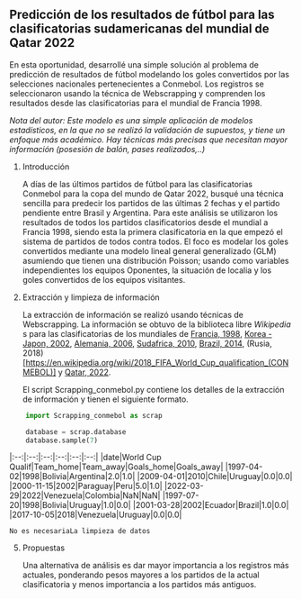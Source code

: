 ## Predicción de los resultados de fútbol para las clasificatorias sudamericanas del mundial de Qatar 2022 

En esta oportunidad, desarrollé una simple solución al problema de predicción de resultados de fútbol modelando los 
goles convertidos por las selecciones nacionales pertenecientes a Conmebol. Los registros se seleccionaron usando la técnica de Webscrapping y comprenden los resultados desde las clasificatorias para el mundial de Francia 1998.

*Nota del autor: Este modelo es una simple aplicación de modelos estadísticos, en la que no se realizó la validación de supuestos, y tiene un enfoque más académico. Hay técnicas más precisas que necesitan mayor información (posesión de balón, pases realizados,..)*

1. Introducción
    
    A días de las últimos partidos de fútbol para las clasificatorias Conmebol para la copa del mundo de Qatar 2022, busqué una técnica sencilla para predecir los partidos de las últimas 2 fechas y el partido pendiente entre Brasil y Argentina. Para este análisis se utilizaron los resultados de todos los partidos clasificatorios desde el mundial a Francia 1998, siendo esta la primera clasificatoria en la que empezó el sistema de partidos de todos contra todos. El foco es modelar los goles convertidos mediante una modelo lineal general generalizado (GLM) asumiendo que tienen una distribución Poisson; usando como variables independientes los equipos Oponentes, la situación de localia y los goles convertidos de los equipos visitantes.  

2. Extracción y limpieza de información

    La extracción de información se realizó usando técnicas de Webscrapping. La información se obtuvo de la biblioteca libre *Wikipedia* s para las clasificatorias de los mundiales de [Francia, 1998](https://en.wikipedia.org/wiki/1998_FIFA_World_Cup_qualification_(CONMEBOL)),
[Korea - Japon, 2002](https://en.wikipedia.org/wiki/2002_FIFA_World_Cup_qualification_(CONMEBOL)), [Alemania, 2006](https://en.wikipedia.org/wiki/2006_FIFA_World_Cup_qualification_(CONMEBOL)), [Sudafrica, 2010](https://en.wikipedia.org/wiki/2010_FIFA_World_Cup_qualification_(CONMEBOL)), [Brazil, 2014](https://en.wikipedia.org/wiki/2014_FIFA_World_Cup_qualification_(CONMEBOL)), (Rusia, 2018)[https://en.wikipedia.org/wiki/2018_FIFA_World_Cup_qualification_(CONMEBOL)] y [Qatar, 2022](https://en.wikipedia.org/wiki/2022_FIFA_World_Cup_qualification_(CONMEBOL)).

    El script Scrapping_conmebol.py contiene los detalles de la extracción de información y tienen el siguiente formato.

```python
    import Scrapping_conmebol as scrap

    database = scrap.database
    database.sample(7)
```

|:--:|:--:|:--:|:--:|:--:|:--:|
|date|World Cup Qualif|Team_home|Team_away|Goals_home|Goals_away|
|1997-04-02|1998|Bolivia|Argentina|2.0|1.0|
|2009-04-01|2010|Chile|Uruguay|0.0|0.0|
|2000-11-15|2002|Paraguay|Peru|5.0|1.0|
|2022-03-29|2022|Venezuela|Colombia|NaN|NaN|
|1997-07-20|1998|Bolivia|Uruguay|1.0|0.0|
|2001-03-28|2002|Ecuador|Brazil|1.0|0.0|
|2017-10-05|2018|Venezuela|Uruguay|0.0|0.0|

    No es necesariaLa limpieza de datos 


5. Propuestas 

    Una alternativa de análisis es dar mayor importancia a los registros más actuales, ponderando pesos mayores a los partidos de la actual clasificatoria y menos importancia a los partidos más antiguos. 